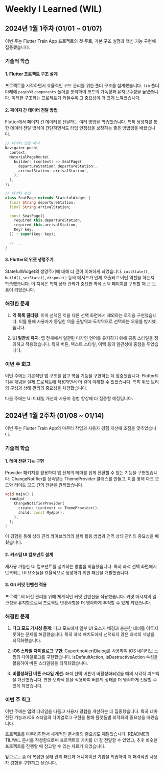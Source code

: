 # Weekly I Learned (WIL)

## 2024년 1월 1주차 (01/01 ~ 01/07)

이번 주는 Flutter Train App 프로젝트의 첫 주로, 기본 구조 설정과 핵심 기능 구현에 집중했습니다.

### 기술적 학습

#### 1. Flutter 프로젝트 구조 설계

프로젝트를 시작하면서 효율적인 코드 관리를 위한 폴더 구조를 설계했습니다. `lib` 폴더 아래에 `pages`와 `components` 폴더를 분리하여 코드의 가독성과 유지보수성을 높였습니다. 이러한 구조화는 프로젝트가 커질수록 그 중요성이 더 크게 느껴졌습니다.

#### 2. 페이지 간 데이터 전달 방법

Flutter에서 페이지 간 데이터를 전달하는 여러 방법을 학습했습니다. 특히 생성자를 통한 데이터 전달 방식이 간단하면서도 타입 안정성을 보장하는 좋은 방법임을 배웠습니다.

```dart
// 데이터 전달 예시
Navigator.push(
  context, 
  MaterialPageRoute(
    builder: (context) => SeatPage(
      departureStation: departureStation!,
      arrivalStation: arrivalStation!,
    ),
  ),
);

// 데이터 수신
class SeatPage extends StatefulWidget {
  final String departureStation;
  final String arrivalStation;

  const SeatPage({
    required this.departureStation,
    required this.arrivalStation,
    Key? key,
  }) : super(key: key);
  
  // ...
}
```

#### 3. Flutter의 위젯 생명주기

StatefulWidget의 생명주기에 대해 더 깊이 이해하게 되었습니다. `initState()`, `build()`, `setState()`, `dispose()` 등의 메서드가 언제 호출되고 어떤 역할을 하는지 학습했습니다. 이 지식은 특히 상태 관리가 중요한 좌석 선택 페이지를 구현할 때 큰 도움이 되었습니다.

### 해결한 문제

1. **역 목록 필터링**: 이미 선택된 역을 다른 선택 화면에서 제외하는 로직을 구현했습니다. 이를 통해 사용자가 동일한 역을 출발역과 도착역으로 선택하는 오류를 방지했습니다.

2. **UI 일관성 유지**: 앱 전체에서 일관된 디자인 언어를 유지하기 위해 공통 스타일을 정의하고 적용했습니다. 특히 버튼, 텍스트 스타일, 여백 등의 일관성에 중점을 두었습니다.

### 이번 주 회고

이번 주에는 기본적인 앱 구조를 잡고 핵심 기능을 구현하는 데 집중했습니다. Flutter의 기본 개념을 실제 프로젝트에 적용하면서 더 깊이 이해할 수 있었습니다. 특히 위젯 트리의 구성과 상태 관리의 중요성을 체감했습니다.

다음 주에는 UI 디테일 개선과 사용자 경험 향상에 더 집중할 예정입니다.

## 2024년 1월 2주차 (01/08 ~ 01/14)

이번 주는 Flutter Train App의 마무리 작업과 사용자 경험 개선에 초점을 맞추었습니다.

### 기술적 학습

#### 1. 테마 전환 기능 구현

Provider 패키지를 활용하여 앱 전체의 테마를 쉽게 전환할 수 있는 기능을 구현했습니다. ChangeNotifier를 상속받는 ThemeProvider 클래스를 만들고, 이를 통해 다크 모드와 라이트 모드 간의 전환을 관리했습니다.

```dart
void main() {
  runApp(
    ChangeNotifierProvider(
      create: (context) => ThemeProvider(),
      child: const MyApp(),
    ),
  );
}
```

이 경험을 통해 상태 관리 라이브러리의 실제 활용 방법과 전역 상태 관리의 중요성을 배웠습니다.

#### 2. 커스텀 UI 컴포넌트 설계

재사용 가능한 UI 컴포넌트를 설계하는 방법을 학습했습니다. 특히 좌석 선택 화면에서 반복되는 UI 요소들을 효율적으로 생성하기 위한 패턴을 개발했습니다.

#### 3. Git 커밋 컨벤션 적용

프로젝트의 버전 관리를 위해 체계적인 커밋 컨벤션을 적용했습니다. 커밋 메시지의 일관성을 유지함으로써 프로젝트 변경사항을 더 명확하게 추적할 수 있게 되었습니다.

### 해결한 문제

1. **다크 모드 가시성 문제**: 다크 모드에서 일부 UI 요소가 배경과 충분한 대비를 이루지 못하는 문제를 해결했습니다. 특히 좌석 배치도에서 선택되지 않은 좌석의 색상을 최적화했습니다.

2. **iOS 스타일 다이얼로그 구현**: CupertinoAlertDialog를 사용하여 iOS 네이티브 느낌의 다이얼로그를 구현했습니다. isDefaultAction, isDestructiveAction 속성을 활용하여 버튼 스타일링을 최적화했습니다.

3. **비활성화된 버튼 스타일 개선**: 좌석 선택 버튼이 비활성화되었을 때의 시각적 피드백을 개선했습니다. 연한 보라색 톤을 적용하여 버튼의 상태를 더 명확하게 전달할 수 있게 되었습니다.

### 이번 주 회고

이번 주에는 앱의 디테일을 다듬고 사용자 경험을 개선하는 데 집중했습니다. 특히 테마 전환 기능과 iOS 스타일의 다이얼로그 구현을 통해 플랫폼별 최적화의 중요성을 배웠습니다.

프로젝트를 마무리하면서 체계적인 문서화의 중요성도 깨달았습니다. README와 TIL/WIL 문서를 작성함으로써 프로젝트의 가치를 더 잘 전달할 수 있었고, 추후 비슷한 프로젝트를 진행할 때 참고할 수 있는 자료가 되었습니다.

앞으로는 좀 더 복잡한 상태 관리 패턴과 애니메이션 기법을 학습하여 더 매력적인 사용자 경험을 구현하고 싶습니다. 